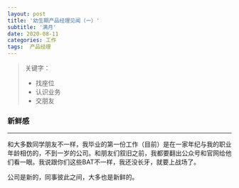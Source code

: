 ```yaml
---
layout: post
title: '幼生期产品经理见闻（一）'
subtitle: '满月'
date: 2020-08-11
categories: 工作
tags:  产品经理
---
```


> 关键字：
>  - 找座位
> - 认识业务
> - 交朋友

### 新鲜感

---

和大多数同学朋友不一样，我毕业的第一份工作（目前）是在一家年纪与我的职业年龄相仿的，不到一岁的公司。和朋友们叙旧之前，我都要翻出公众号和官网给他们看一眼。我说跟你们这些BAT不一样，我还没长牙，就要上战场了。

公司是新的，同事彼此之间，大多也是新鲜的。
<!--stackedit_data:
eyJoaXN0b3J5IjpbNTExMzE2MDQ5LDEyNzg3OTEzOTAsMjA4Nj
k1NTE0XX0=
-->